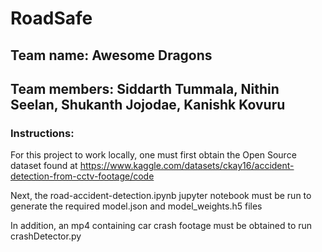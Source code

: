 # RoadSafe

## Team name: Awesome Dragons

## Team members: Siddarth Tummala, Nithin Seelan, Shukanth Jojodae, Kanishk Kovuru

### Instructions:

For this project to work locally, one must first obtain the Open Source dataset found at https://www.kaggle.com/datasets/ckay16/accident-detection-from-cctv-footage/code

Next, the road-accident-detection.ipynb jupyter notebook must be run to generate the required model.json and model_weights.h5 files

In addition, an mp4 containing car crash footage must be obtained to run crashDetector.py

